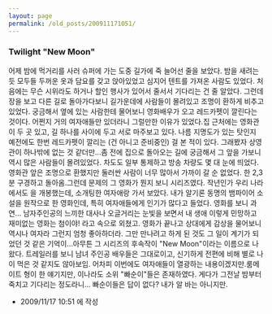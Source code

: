 ```yaml
---
layout: page
permalink: /old_posts/200911171051/
---
```


### Twilight &quot;New Moon&quot;


어제 밤에 먹거리를 사러 슈퍼에 가는 도중 길가에 죽 늘어선 줄을 보았다. 밤을 새려는 듯 모두들 두꺼운 옷과 담요를 갖고 앉아있었고 심지어 텐트를 가져온 사람도 있었다. 처음에는 무슨 시위라도 하거나 할인 행사가 있어서 줄서서 기다리는 건 줄 알았다. 그런데 장을 보고 다른 길로 돌아가다보니 길가운데에 사람들이 몰려있고 조명이 환하게 비추고 있었다. 궁금해서 옆에 있는 사람한테 물어보니 영화배우가 오고 레드카펫이 깔린다는 것이다. 어쩐지 거의 여자애들만 있더라니 그럴만한 이유가 있었다.집 근처에는 영화관이 두 곳 있고, 길 하나를 사이에 두고 서로 마주보고 있다. 나름 지명도가 있는 탓인지 예전에도 한번 레드카펫이 깔리는 (건 아니고 준비중인) 걸 본 적이 있다. 그래봤자 상영관이 하나밖에 없는 것 같더만...좀 전에 집으로 돌아오는 길에 궁금해서 그 앞을 가보니 역시 많은 사람들이 몰려있었다. 차도도 일부 통제하고 방송 차량도 몇 대 눈에 띄었다. 영화관 앞은 조명으로 환했지만 둘러싼 사람이 너무 많아서 가까이 갈 순 없었다. 한 2,3 분 구경하고 돌아옴.그런데 문제의 그 영화가 뭔지 보니 <Twilight> 시리즈였다. 작년인가 우리 나라에서도 <Twilight>을 개봉했는데, 소개팅한 여자애랑 가서 보았다. 내가 알기론 동명의 뱀파이어 소설을 원작으로 한 영화인데, 특히 여자애들에게 인기가 많다고 들었다. 영화를 보니 과연... 남자주인공의 느끼한 대사나 오글거리는 눈빛을 보면서 내 생애 이렇게 민망하고 재미없는 영화는 첨이야! 라고 속으로 외쳤고. 영화가 끝나고 상대에게 감상을 물어보니 역시나 여자라 그런지 엄청 좋아하더라. 그만 만나려고 하게 된 것도 그 일이 계기가 되었던 것 같은 기억이...아무튼 그 <Twilight> 시리즈의 후속작이 "New Moon"이라는 이름으로 나왔다. 트레일러를 보니 남녀 주인공 배우들은 그대로이고, 신기하게 전편에 비해 별로 나이 먹은 것 같지도 않아보임. 어차피 이번에도 여자애들이 열광하는 내용이겠지만.룸메이트 형이 한 얘기지만, 이나라도 소위 "빠순이"들은 존재하였다. 게다가 그전날 밤부터 죽치고 기다리는 정도라니... 빠순이들은 답이 없다? 내가 알 바는 아니지만.




- 2009/11/17 10:51 에 작성